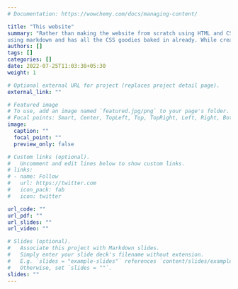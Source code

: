 ```yaml
---
# Documentation: https://wowchemy.com/docs/managing-content/

title: "This website"
summary: "Rather than making the website from scratch using HTML and CSS like I always used to, I learned awesome tools called hugo and wowchemy. Making profressional looking websites is easy and fun now !! The site made 
using markdown and has all the CSS goodies baked in already. While creating this site, I also learned to automatically deploy code from github to netlify."
authors: []
tags: []
categories: []
date: 2022-07-25T11:03:38+05:30
weight: 1

# Optional external URL for project (replaces project detail page).
external_link: ""

# Featured image
# To use, add an image named `featured.jpg/png` to your page's folder.
# Focal points: Smart, Center, TopLeft, Top, TopRight, Left, Right, BottomLeft, Bottom, BottomRight.
image:
  caption: ""
  focal_point: ""
  preview_only: false

# Custom links (optional).
#   Uncomment and edit lines below to show custom links.
# links:
# - name: Follow
#   url: https://twitter.com
#   icon_pack: fab
#   icon: twitter

url_code: ""
url_pdf: ""
url_slides: ""
url_video: ""

# Slides (optional).
#   Associate this project with Markdown slides.
#   Simply enter your slide deck's filename without extension.
#   E.g. `slides = "example-slides"` references `content/slides/example-slides.md`.
#   Otherwise, set `slides = ""`.
slides: ""
---
```

